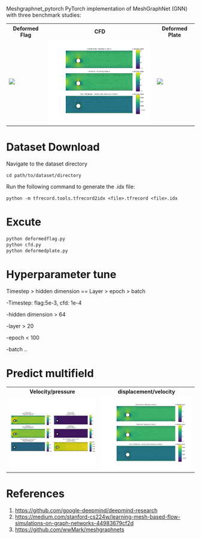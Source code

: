 Meshgraphnet_pytorch
PyTorch implementation of MeshGraphNet (GNN) with three benchmark studies:

<table>
  <tr>
    <th>Deformed Flag</th>
    <th>CFD</th>
    <th>Deformed Plate</th>
  </tr>
  <tr>
    <td><img src="./world_anim.gif" width="150"/></td>
    <td><img src="./cfd.gif" width="400"/></td>
    <td><img src="./deform_plate.gif" width="150"/></td>
  </tr>
</table>


# Dataset Download 
Navigate to the dataset directory
```
cd path/to/dataset/directory
```
Run the following command to generate the .idx file:
```
python -m tfrecord.tools.tfrecord2idx <file>.tfrecord <file>.idx
```

# Excute
```
python deformedflag.py
python cfd.py
python deformedplate.py
```

# Hyperparameter tune 
Timestep > hidden dimension == Layer > epoch > batch  

-Timestep: flag:5e-3, cfd: 1e-4  

-hidden dimension > 64  

-layer > 20  

-epoch < 100  

-batch ..  

# Predict multifield

<table>
  <tr>
    <th>Velocity/pressure</th>
    <th>displacement/velocity</th>
  </tr>
  <tr>
    <td><img src="./cfd_v_p.gif" width="300"/></td>
    <td><img src="./cfd.gif" width="300"/></td>
  </tr>
</table>


# References

1. https://github.com/google-deepmind/deepmind-research
2. https://medium.com/stanford-cs224w/learning-mesh-based-flow-simulations-on-graph-networks-44983679cf2d
3. https://github.com/wwMark/meshgraphnets


